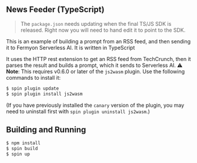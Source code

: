 ## News Feeder (TypeScript)

> The `package.json` needs updating when the final TS/JS SDK is released. Right now you will need to hand edit it to point to the SDK.

This is an example of building a prompt from an RSS feed, and then sending it to Fermyon Serverless AI. It is written in TypeScript

It uses the HTTP rest extension to get an RSS feed from TechCrunch, then it parses the result and builds a prompt, which it sends to Serverless AI.
⚠️ **Note**: This requires v0.6.0 or later of the `js2wasm` plugin. Use the following commands to install it:

```bash
$ spin plugin update
$ spin plugin install js2wasm
```

(If you have previously installed the `canary` version of the plugin, you may need to uninstall first with `spin plugin uninstall js2wasm`.)

## Building and Running

```bash
$ npm install 
$ spin build
$ spin up
```
